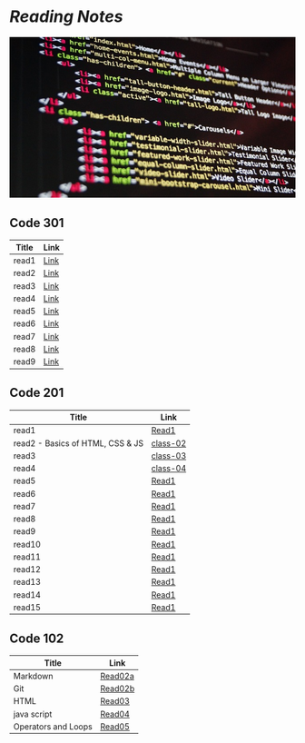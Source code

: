 # *Reading Notes*


 ![image](https://github.com/HamzhSuilik/reading-notes/blob/main/image/code.jpg?raw=true)


## Code 301

| Title                                  | Link                                                                        |
| ---------------------------------------| --------------------------------------------------------------------------- |
| read1                                  | [Link](https://hamzhsuilik.github.io/reading-notes/301-read/read-1.md)      |
| read2                                  | [Link](https://hamzhsuilik.github.io/reading-notes/301-read/read-2.md)      |
| read3                                  | [Link](https://hamzhsuilik.github.io/reading-notes/301-read/read-3.md)      |
| read4                                  | [Link](https://hamzhsuilik.github.io/reading-notes/301-read/read-4.md)      |
| read5                                  | [Link](https://hamzhsuilik.github.io/reading-notes/301-read/read-5.md)      |
| read6                                  | [Link](https://hamzhsuilik.github.io/reading-notes/301-read/read-6.md)      |
| read7                                  | [Link](https://hamzhsuilik.github.io/reading-notes/301-read/read-7.md)      |
| read8                                  | [Link](https://hamzhsuilik.github.io/reading-notes/301-read/read-8.md)      |
| read9                                  | [Link](https://hamzhsuilik.github.io/reading-notes/301-read/read-9.md)      |

## Code 201


| Title                                  | Link                                                               |
| ---------------------------------------| ------------------------------------------------------------------ |
| read1                                  | [Read1](https://hamzhsuilik.github.io/reading-notes/read-1)        |
| read2 - Basics of HTML, CSS & JS       | [class-02](https://hamzhsuilik.github.io/reading-notes/class-02.md)|
| read3                                  | [class-03](https://hamzhsuilik.github.io/reading-notes/class-03.md)|
| read4                                  | [class-04](https://hamzhsuilik.github.io/reading-notes/class-04.md)|
| read5                                  | [Read1](https://hamzhsuilik.github.io/reading-notes/read-5)        |
| read6                                  | [Read1](https://hamzhsuilik.github.io/reading-notes/read-6)        |
| read7                                  | [Read1](https://hamzhsuilik.github.io/reading-notes/read-7)        |
| read8                                  | [Read1](https://hamzhsuilik.github.io/reading-notes/read-8)        |
| read9                                  | [Read1](https://hamzhsuilik.github.io/reading-notes/read-9)        |
| read10                                 | [Read1](https://hamzhsuilik.github.io/reading-notes/read-10)       |
| read11                                 | [Read1](https://hamzhsuilik.github.io/reading-notes/read-11)       |
| read12                                 | [Read1](https://hamzhsuilik.github.io/reading-notes/read-12)       |
| read13                                 | [Read1](https://hamzhsuilik.github.io/reading-notes/read-13)       |
| read14                                 | [Read1](https://hamzhsuilik.github.io/reading-notes/read-14)       |
| read15                                 | [Read1](https://hamzhsuilik.github.io/reading-notes/read-15)       |


## Code 102

| Title                                  | Link                                                               |
| ---------------------------------------| ------------------------------------------------------------------ |
| Markdown                               | [Read02a](https://hamzhsuilik.github.io/reading-notes/read2a)      |
| Git                                    | [Read02b](https://hamzhsuilik.github.io/reading-notes/read2b)      |
| HTML                                   | [Read03](https://hamzhsuilik.github.io/reading-notes/read3)        |
| java script                            | [Read04](https://hamzhsuilik.github.io/reading-notes/read4)        |
| Operators and Loops                    | [Read05](https://hamzhsuilik.github.io/reading-notes/read5)        |

